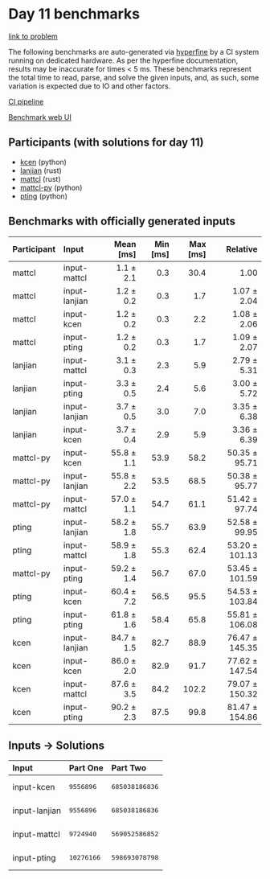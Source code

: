 # Day 11 benchmarks

[link to problem](https://adventofcode.com/2023/day/11)

The following benchmarks are auto-generated via
[hyperfine](https://github.com/sharkdp/hyperfine) by a CI system running on
dedicated hardware. As per the hyperfine documentation, results may be
inaccurate for times < 5 ms. These benchmarks represent the total time to read,
parse, and solve the given inputs, and, as such, some variation is expected due
to IO and other factors.

[CI pipeline](http://ci.papercode.net:8080/teams/main/pipelines/aoc2023)

[Benchmark web UI](https://aoc.ancalagon.black)


## Participants (with solutions for day 11)

- [kcen](https://github.com/kcen/aoc2023) (python)
- [lanjian](https://github.com/lanjian/aoc-2023) (rust)
- [mattcl](https://github.com/mattcl/aoc2023) (rust)
- [mattcl-py](https://github.com/mattcl/aoc2023-py) (python)
- [pting](https://github.com/pting/aoc2023) (python)


## Benchmarks with officially generated inputs

| Participant | Input | Mean [ms] | Min [ms] | Max [ms] | Relative |
|:---|:---|---:|---:|---:|---:|
| mattcl | input-mattcl | 1.1 ± 2.1 | 0.3 | 30.4 | 1.00 |
| mattcl | input-lanjian | 1.2 ± 0.2 | 0.3 | 1.7 | 1.07 ± 2.04 |
| mattcl | input-kcen | 1.2 ± 0.2 | 0.3 | 2.2 | 1.08 ± 2.06 |
| mattcl | input-pting | 1.2 ± 0.2 | 0.3 | 1.7 | 1.09 ± 2.07 |
| lanjian | input-mattcl | 3.1 ± 0.3 | 2.3 | 5.9 | 2.79 ± 5.31 |
| lanjian | input-pting | 3.3 ± 0.5 | 2.4 | 5.6 | 3.00 ± 5.72 |
| lanjian | input-lanjian | 3.7 ± 0.5 | 3.0 | 7.0 | 3.35 ± 6.38 |
| lanjian | input-kcen | 3.7 ± 0.4 | 2.9 | 5.9 | 3.36 ± 6.39 |
| mattcl-py | input-kcen | 55.8 ± 1.1 | 53.9 | 58.2 | 50.35 ± 95.71 |
| mattcl-py | input-lanjian | 55.8 ± 2.2 | 53.5 | 68.5 | 50.38 ± 95.77 |
| mattcl-py | input-mattcl | 57.0 ± 1.1 | 54.7 | 61.1 | 51.42 ± 97.74 |
| pting | input-lanjian | 58.2 ± 1.8 | 55.7 | 63.9 | 52.58 ± 99.95 |
| pting | input-mattcl | 58.9 ± 1.8 | 55.3 | 62.4 | 53.20 ± 101.13 |
| mattcl-py | input-pting | 59.2 ± 1.4 | 56.7 | 67.0 | 53.45 ± 101.59 |
| pting | input-kcen | 60.4 ± 7.2 | 56.5 | 95.5 | 54.53 ± 103.84 |
| pting | input-pting | 61.8 ± 1.6 | 58.4 | 65.8 | 55.81 ± 106.08 |
| kcen | input-lanjian | 84.7 ± 1.5 | 82.7 | 88.9 | 76.47 ± 145.35 |
| kcen | input-kcen | 86.0 ± 2.0 | 82.9 | 91.7 | 77.62 ± 147.54 |
| kcen | input-mattcl | 87.6 ± 3.5 | 84.2 | 102.2 | 79.07 ± 150.32 |
| kcen | input-pting | 90.2 ± 2.3 | 87.5 | 99.8 | 81.47 ± 154.86 |


## Inputs -> Solutions

| Input | Part One | Part Two |
|:---|:---|:---|
|input-kcen|<pre>9556896</pre>|<pre>685038186836</pre>|
|input-lanjian|<pre>9556896</pre>|<pre>685038186836</pre>|
|input-mattcl|<pre>9724940</pre>|<pre>569052586852</pre>|
|input-pting|<pre>10276166</pre>|<pre>598693078798</pre>|